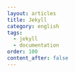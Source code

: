 ```yaml
---
layout: articles
title: Jekyll
category: english
tags:
  - jekyll
  - documentation
order: 100
content_after: false
---
```

